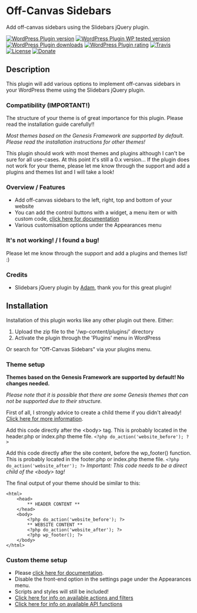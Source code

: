 # Off-Canvas Sidebars #
Add off-canvas sidebars using the Slidebars jQuery plugin.

[![WordPress Plugin version](https://img.shields.io/wordpress/plugin/v/off-canvas-sidebars.svg?style=flat)](https://wordpress.org/plugins/off-canvas-sidebars/)
[![WordPress Plugin WP tested version](https://img.shields.io/wordpress/v/off-canvas-sidebars.svg?style=flat)](https://wordpress.org/plugins/off-canvas-sidebars/)
[![WordPress Plugin downloads](https://img.shields.io/wordpress/plugin/dt/off-canvas-sidebars.svg?style=flat)](https://wordpress.org/plugins/off-canvas-sidebars/)
[![WordPress Plugin rating](https://img.shields.io/wordpress/plugin/r/off-canvas-sidebars.svg?style=flat)](https://wordpress.org/plugins/off-canvas-sidebars/)
[![Travis](https://secure.travis-ci.org/JoryHogeveen/off-canvas-sidebars.png?branch=master)](http://travis-ci.org/JoryHogeveen/off-canvas-sidebars)
[![License](https://img.shields.io/badge/license-GPL--2.0%2B-green.svg)](https://github.com/JoryHogeveen/off-canvas-sidebars/blob/master/license.txt)
[![Donate](https://img.shields.io/badge/Donate-PayPal-green.svg)](https://www.paypal.com/cgi-bin/webscr?cmd=_donations&business=YGPLMLU7XQ9E8&lc=NL&item_name=Off%2dCanvas%20Sidebars&item_number=JWPP%2dOCS&currency_code=EUR&bn=PP%2dDonationsBF%3abtn_donateCC_LG%2egif%3aNonHosted)

## Description

This plugin will add various options to implement off-canvas sidebars in your WordPress theme using the Slidebars jQuery plugin.

### Compatibility (IMPORTANT!)

The structure of your theme is of great importance for this plugin. Please read the installation guide carefully!!

*Most themes based on the Genesis Framework are supported by default. Please read the installation instructions for other themes!*

This plugin should work with most themes and plugins although I can't be sure for all use-cases. At this point it's still a 0.x version...
If the plugin does not work for your theme, please let me know through the support and add a plugins and themes list and I will take a look!

### Overview / Features

*	Add off-canvas sidebars to the left, right, top and bottom of your website
*	You can add the control buttons with a widget, a menu item or with custom code, [click here for documentation](https://www.adchsm.com/slidebars/help/usage/ "click here for documentation")
*	Various customisation options under the Appearances menu

### It's not working! / I found a bug!

Please let me know through the support and add a plugins and themes list! :)

### Credits

*	Slidebars jQuery plugin by [Adam](https://www.adchsm.com/slidebars/ "Adam"), thank you for this great plugin!

## Installation

Installation of this plugin works like any other plugin out there. Either:

1. Upload the zip file to the '/wp-content/plugins/' directory
2. Activate the plugin through the 'Plugins' menu in WordPress

Or search for "Off-Canvas Sidebars" via your plugins menu.

### Theme setup

**Themes based on the Genesis Framework are supported by default! No changes needed.**

*Please note that it is possible that there are some Genesis themes that can not be supported due to their structure.*

First of all, I strongly advice to create a child theme if you didn't already! [Click here for more information](https://codex.wordpress.org/Child_Themes "Click here for more information").

Add this code directly after the &lt;body&gt; tag. This is probably located in the header.php or index.php theme file.
`<?php do_action('website_before'); ?>`

Add this code directly after the site content, before the wp_footer() function. This is probably located in the footer.php or index.php theme file.
`<?php do_action('website_after'); ?>`
*Important: This code needs to be a direct child of the &lt;body&gt; tag!*

The final output of your theme should be similar to this:
```
<html>
	<head>
		** HEADER CONTENT **
	</head>
	<body>
		<?php do_action('website_before'); ?>
		** WEBSITE CONTENT **
		<?php do_action('website_after'); ?>
		<?php wp_footer(); ?>
	</body>
</html>
```

### Custom theme setup

*	Please [click here for documentation](https://www.adchsm.com/slidebars/help/usage/ "click here for documentation").
*	Disable the front-end option in the settings page under the Appearances menu.
*	Scripts and styles will still be included!
*	[Click here for info on available actions and filters](https://github.com/JoryHogeveen/off-canvas-sidebars/wiki/Actions-&-Filters "Click here for info on available actions and filters")
*	[Click here for info on available API functions](https://github.com/JoryHogeveen/off-canvas-sidebars/wiki/API-functions "Click here for info on available API functions")
